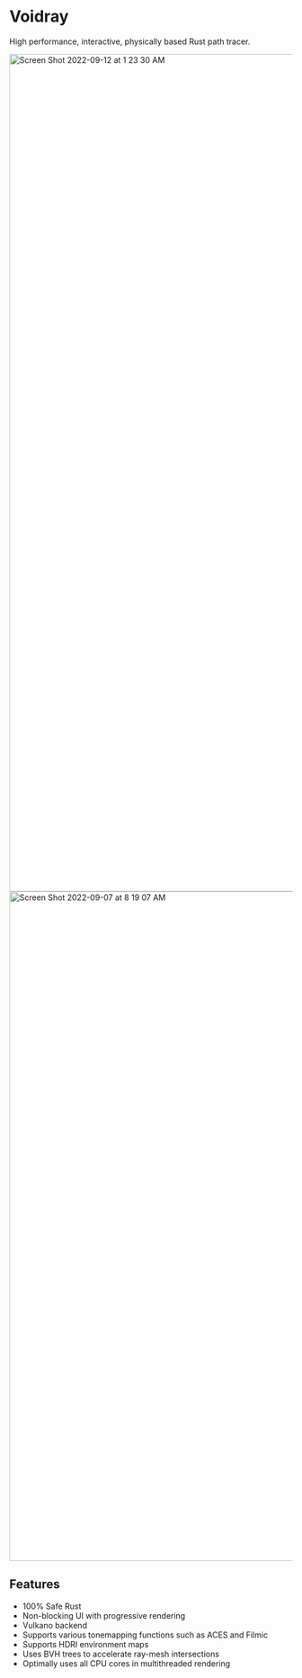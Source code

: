 # Voidray

High performance, interactive, physically based Rust path tracer.

<img width="1490" alt="Screen Shot 2022-09-12 at 1 23 30 AM" src="https://user-images.githubusercontent.com/13054020/189579542-d5aaa2cc-8555-42d0-8331-c90b993f8ec5.png">
<img width="1191" alt="Screen Shot 2022-09-07 at 8 19 07 AM" src="https://user-images.githubusercontent.com/13054020/188923883-cc6a4492-3778-4b34-8857-fa25f559bd03.png">

## Features

- 100% Safe Rust
- Non-blocking UI with progressive rendering
- Vulkano backend
- Supports various tonemapping functions such as ACES and Filmic
- Supports HDRI environment maps
- Uses BVH trees to accelerate ray-mesh intersections
- Optimally uses all CPU cores in multithreaded rendering
